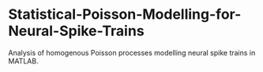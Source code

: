 # Statistical-Poisson-Modelling-for-Neural-Spike-Trains
Analysis of homogenous Poisson processes modelling neural spike trains in MATLAB.
